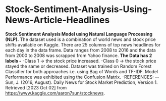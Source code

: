 # Stock-Sentiment-Analysis-Using-News-Article-Headlines
**Stock Sentiment Analysis Model using Natural Language Processing (NLP).**
The dataset used is a combination of world news and stock price shifts available on Kaggle. There are 25 columns of top news headlines for each day in the data frame. Data ranges from 2008 to 2016 and the data from 2000 to 2008 was scrapped from Yahoo finance.
**The Data has 2 labels -** 
-Class 1 → the stock price increased.
-Class 0 → the stock price stayed the same or decreased.
Dataset was trained on Random Forest Classifier for both approaches i.e. using Bag of Words and TF-IDF.
Model Performance was exhibited using the Confusion Matrix.
-REFERENCES:
--Sun, J. (2016, August). Daily News for Stock Market Prediction, Version 1. Retrieved [2023 Oct 02] from https://www.kaggle.com/aaron7sun/stocknews.
